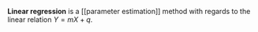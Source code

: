 **Linear regression** is a [[parameter estimation]] method with regards to the linear relation $Y=mX+q$.